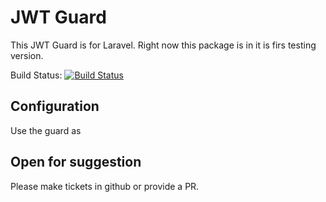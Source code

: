 # JWT Guard

This JWT Guard is for Laravel. Right now this package is in it is firs testing version.

Build Status: [![Build Status](https://travis-ci.com/batenburg/jwt-guard.svg?branch=master)](https://travis-ci.org/batenburg/jwt-guard.svg?branch=master)

## Configuration

Use the guard as 
## Open for suggestion

Please make tickets in github or provide a PR.
